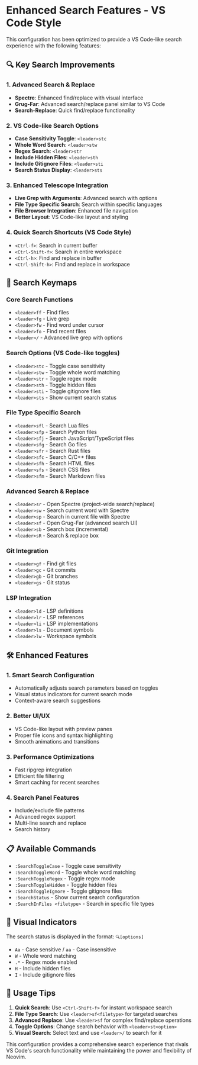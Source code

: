 # Enhanced Search Features - VS Code Style

This configuration has been optimized to provide a VS Code-like search experience with the following features:

## 🔍 Key Search Improvements

### 1. Advanced Search & Replace
- **Spectre**: Enhanced find/replace with visual interface
- **Grug-Far**: Advanced search/replace panel similar to VS Code
- **Search-Replace**: Quick find/replace functionality

### 2. VS Code-like Search Options
- **Case Sensitivity Toggle**: `<leader>stc`
- **Whole Word Search**: `<leader>stw` 
- **Regex Search**: `<leader>str`
- **Include Hidden Files**: `<leader>sth`
- **Include Gitignore Files**: `<leader>sti`
- **Search Status Display**: `<leader>sts`

### 3. Enhanced Telescope Integration
- **Live Grep with Arguments**: Advanced search with options
- **File Type Specific Search**: Search within specific languages
- **File Browser Integration**: Enhanced file navigation
- **Better Layout**: VS Code-like layout and styling

### 4. Quick Search Shortcuts (VS Code Style)
- `<Ctrl-f>`: Search in current buffer
- `<Ctrl-Shift-f>`: Search in entire workspace
- `<Ctrl-h>`: Find and replace in buffer
- `<Ctrl-Shift-h>`: Find and replace in workspace

## 🎯 Search Keymaps

### Core Search Functions
- `<leader>ff` - Find files
- `<leader>fg` - Live grep
- `<leader>fw` - Find word under cursor
- `<leader>fo` - Find recent files
- `<leader>/` - Advanced live grep with options

### Search Options (VS Code-like toggles)
- `<leader>stc` - Toggle case sensitivity
- `<leader>stw` - Toggle whole word matching
- `<leader>str` - Toggle regex mode
- `<leader>sth` - Toggle hidden files
- `<leader>sti` - Toggle gitignore files
- `<leader>sts` - Show current search status

### File Type Specific Search
- `<leader>sfl` - Search Lua files
- `<leader>sfp` - Search Python files  
- `<leader>sfj` - Search JavaScript/TypeScript files
- `<leader>sfg` - Search Go files
- `<leader>sfr` - Search Rust files
- `<leader>sfc` - Search C/C++ files
- `<leader>sfh` - Search HTML files
- `<leader>sfs` - Search CSS files
- `<leader>sfm` - Search Markdown files

### Advanced Search & Replace
- `<leader>sr` - Open Spectre (project-wide search/replace)
- `<leader>sw` - Search current word with Spectre
- `<leader>sp` - Search in current file with Spectre
- `<leader>sf` - Open Grug-Far (advanced search UI)
- `<leader>sb` - Search box (incremental)
- `<leader>sR` - Search & replace box

### Git Integration
- `<leader>gf` - Find git files
- `<leader>gc` - Git commits
- `<leader>gb` - Git branches
- `<leader>gs` - Git status

### LSP Integration
- `<leader>ld` - LSP definitions
- `<leader>lr` - LSP references
- `<leader>li` - LSP implementations
- `<leader>ls` - Document symbols
- `<leader>lw` - Workspace symbols

## 🛠️ Enhanced Features

### 1. Smart Search Configuration
- Automatically adjusts search parameters based on toggles
- Visual status indicators for current search mode
- Context-aware search suggestions

### 2. Better UI/UX
- VS Code-like layout with preview panes
- Proper file icons and syntax highlighting
- Smooth animations and transitions

### 3. Performance Optimizations
- Fast ripgrep integration
- Efficient file filtering
- Smart caching for recent searches

### 4. Search Panel Features
- Include/exclude file patterns
- Advanced regex support  
- Multi-line search and replace
- Search history

## 📋 Available Commands

- `:SearchToggleCase` - Toggle case sensitivity
- `:SearchToggleWord` - Toggle whole word matching
- `:SearchToggleRegex` - Toggle regex mode
- `:SearchToggleHidden` - Toggle hidden files
- `:SearchToggleIgnore` - Toggle gitignore files
- `:SearchStatus` - Show current search configuration
- `:SearchInFiles <filetype>` - Search in specific file types

## 🎨 Visual Indicators

The search status is displayed in the format: `🔍[options]`
- `Aa` - Case sensitive / `aa` - Case insensitive
- `W` - Whole word matching
- `.*` - Regex mode enabled
- `H` - Include hidden files
- `I` - Include gitignore files

## 🚀 Usage Tips

1. **Quick Search**: Use `<Ctrl-Shift-f>` for instant workspace search
2. **File Type Search**: Use `<leader>sf<filetype>` for targeted searches
3. **Advanced Replace**: Use `<leader>sf` for complex find/replace operations
4. **Toggle Options**: Change search behavior with `<leader>st<option>`
5. **Visual Search**: Select text and use `<leader>/` to search for it

This configuration provides a comprehensive search experience that rivals VS Code's search functionality while maintaining the power and flexibility of Neovim.
